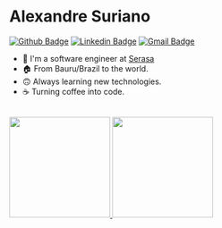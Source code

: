 # Alexandre Suriano

[![Github Badge](https://img.shields.io/badge/-Github-000?style=for-the-badge&logo=Github&logoColor=white&link=https://github.com/luansapelli)](https://github.com/alexsuriano)
[![Linkedin Badge](https://img.shields.io/badge/-LinkedIn-blue?style=for-the-badge&logo=Linkedin&logoColor=white&link=https://www.linkedin.com/in/alexsuriano/)](https://www.linkedin.com/in/luansapelli/)
[![Gmail Badge](https://img.shields.io/badge/-Gmail-c14438?style=for-the-badge&logo=Gmail&logoColor=white&link=mailto:luansapelli@gmail.com)](mailto:alexandre.suriano@gmail.com)

- 💼 I'm a software engineer at [Serasa](https://www.linkedin.com/company/serasa)
- 🏠 From Bauru/Brazil to the world.
- 🙃 Always learning new technologies.
- ☕ Turning coffee into code.

<br>

<div>
    <a href="https://github.com/alexsuriano">
  <img height="180em" src="https://github-readme-stats.vercel.app/api?username=alexsuriano&show_icons=true&theme=dracula&include_all_commits=true&count_private=true"/>
  <img height="180em" src="https://github-readme-stats.vercel.app/api/top-langs/?username=alexsuriano&count_private=true&layout=compact&langs_count=7&theme=dracula"/>
</div>
